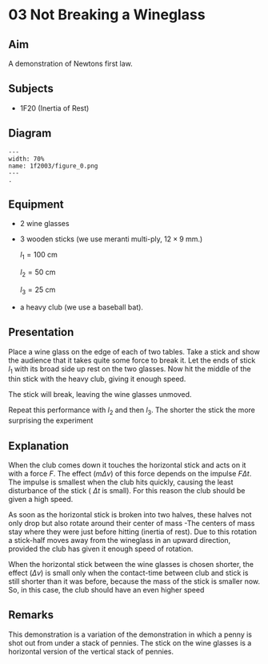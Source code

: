 # 03 Not Breaking a Wineglass 
    
  
## Aim   
 A demonstration of Newtons first law.    
  
## Subjects   
* 1F20 (Inertia of Rest)   

## Diagram
   
```{figure} figures/figure_0.png  
---  
width: 70%  
name: 1f2003/figure_0.png  
---  
. 
```

## Equipment
 *  2 wine glasses 
 *  3 wooden sticks (we use meranti multi-ply, $12 \times 9 \mathrm{~mm}$.) 
 
      $l_{1}=100 \mathrm{~cm}$

      $l_{2}=50 \mathrm{~cm}$

      $l_{3}=25 \mathrm{~cm}$ 
 *  a heavy club (we use a baseball bat).

## Presentation   
Place a wine glass on the edge of each of two tables. Take a stick and show the audience that it takes quite some force to break it. Let the ends of stick $l_{1}$ with its broad side up rest on the two glasses. Now hit the middle of the thin stick with the heavy club, giving it enough speed.

The stick will break, leaving the wine glasses unmoved.

Repeat this performance with $l_{2}$ and then $l_{3}$. The shorter the stick the more surprising the experiment  
  
## Explanation   
When the club comes down it touches the horizontal stick and acts on it with a force $F$. The effect $(m \Delta v)$ of this force depends on the impulse $F \Delta t$. The impulse is smallest when the club hits quickly, causing the least disturbance of the stick ( $\Delta t$ is small). For this reason the club should be given a high speed.

As soon as the horizontal stick is broken into two halves, these halves not only drop but also rotate around their center of mass -The centers of mass stay where they were just before hitting (inertia of rest). Due to this rotation a stick-half moves away from the wineglass in an upward direction, provided the club has given it enough speed of rotation.

When the horizontal stick between the wine glasses is chosen shorter, the effect $(\Delta v)$ is small only when the contact-time between club and stick is still shorter than it was before, because the mass of the stick is smaller now. So, in this case, the club should have an even higher speed  
  
## Remarks   
This demonstration is a variation of the demonstration in which a penny is shot out from under a stack of pennies. The stick on the wine glasses is a horizontal version of the vertical stack of pennies.   